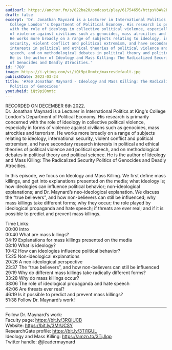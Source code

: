 ```yaml
---
audiourl: https://anchor.fm/s/822ba20/podcast/play/61754656/https%3A%2F%2Fd3ctxlq1ktw2nl.cloudfront.net%2Fstaging%2F2022-11-6%2F2378754a-058a-1d08-eaf4-6522e74e8090.m4a
draft: false
excerpt: 'Dr. Jonathan Maynard is a Lecturer in International Politics at King''s
  College London''s Department of Political Economy. His research is primarily concerned
  with the role of ideology in collective political violence, especially in forms
  of violence against civilians such as genocides, mass atrocities and terrorism.
  He works more broadly on a range of subjects relating to ideology, international
  security, violent conflict and political extremism, and have secondary research
  interests in political and ethical theories of political violence and political
  speech, and on methodological debates in political theory and political science.
  He is the author of Ideology and Mass Killing: The Radicalized Security Politics
  of Genocides and Deadly Atrocities.'
id: '760'
image: https://i.ytimg.com/vi/iQt9pi8nmtc/maxresdefault.jpg
publishDate: 2023-03-24
title: '#760 Jonathan Maynard - Ideology and Mass Killing: The Radicalized Security
  Politics of Genocides'
youtubeid: iQt9pi8nmtc
---
```

<div class="timelinks">

RECORDED ON DECEMBER 6th 2022.  
Dr. Jonathan Maynard is a Lecturer in International Politics at King's College London's Department of Political Economy. His research is primarily concerned with the role of ideology in collective political violence, especially in forms of violence against civilians such as genocides, mass atrocities and terrorism. He works more broadly on a range of subjects relating to ideology, international security, violent conflict and political extremism, and have secondary research interests in political and ethical theories of political violence and political speech, and on methodological debates in political theory and political science. He is the author of Ideology and Mass Killing: The Radicalized Security Politics of Genocides and Deadly Atrocities.

In this episode, we focus on Ideology and Mass Killing. We first define mass killings, and get into explanations presented on the media; what ideology is; how ideologies can influence political behavior; non-ideological explanations; and Dr. Maynard’s neo-ideological explanation. We discuss the “true believers”, and how non-believers can still be influenced; why mass killings take different forms; why they occur; the role played by ideological propaganda and hate speech; if threats are ever real; and if it is possible to predict and prevent mass killings.


Time Links:  
<time>00:00</time> Intro  
<time>00:40</time> What are mass killings?  
<time>04:19</time> Explanations for mass killings presented on the media  
<time>08:10</time> What is ideology?  
<time>10:42</time> How can ideologies influence political behavior?  
<time>15:25</time> Non-ideological explanations  
<time>20:26</time> A neo-ideological perspective  
<time>23:37</time> The “true believers”, and how non-believers can still be influenced  
<time>29:19</time> Why do different mass killings take radically different forms?  
<time>33:28</time> Why do mass killings occur?  
<time>38:06</time> The role of ideological propaganda and hate speech  
<time>42:06</time> Are threats ever real?  
<time>46:19</time> Is it possible to predict and prevent mass killings?  
<time>51:38</time> Follow Dr. Maynard’s work!

---

Follow Dr. Maynard’s work:  
Faculty page: https://bit.ly/3RQIUCB  
Website: https://bit.ly/3MrUCSY  
ResearchGate profile: https://bit.ly/3Ti1GUL  
Ideology and Mass Killing: https://amzn.to/3TjJlqp  
Twitter handle: @jleadermaynard
</div>


